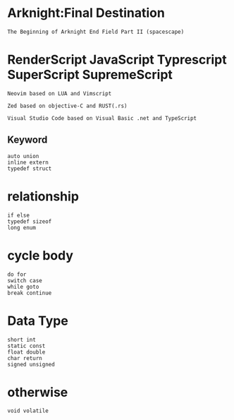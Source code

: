 # Arknight:Final Destination
   
    The Beginning of Arknight End Field Part II (spacescape)

# RenderScript JavaScript Typrescript SuperScript SupremeScript
    Neovim based on LUA and Vimscript
    
    Zed based on objective-C and RUST(.rs)

    Visual Studio Code based on Visual Basic .net and TypeScript 
## Keyword 
    auto union 
    inline extern 
    typedef struct
  
# relationship
    if else
    typedef sizeof
    long enum

# cycle body
    do for
    switch case
    while goto
    break continue

# Data Type
    short int
    static const
    float double
    char return
    signed unsigned
    
# otherwise
    void volatile  
